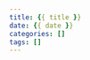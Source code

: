```yaml
---
title: {{ title }}
date: {{ date }}
categories: []
tags: []
---
```

<meta name="referrer" content="no-referrer" />

<!--more-->
